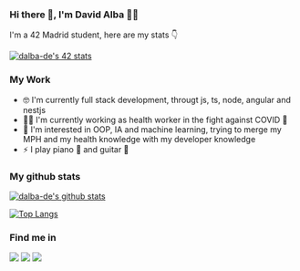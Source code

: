 ### Hi there 👋, I'm David Alba 👨‍💻

I'm a 42 Madrid student, here are my stats 👇

[![dalba-de's 42 stats](https://badge42.herokuapp.com/api/stats/dalba-de)](https://github.com/JaeSeoKim/badge42)

### My Work
* 🤓 I'm currently full stack development, througt js, ts, node, angular and nestjs
* 👨‍⚕️ I'm currently working as health worker in the fight against COVID 🦠
* 🤩 I'm interested in OOP, IA and machine learning, trying to merge my MPH and my health knowledge with my developer knowledge
* ⚡ I play piano 🎹 and guitar 🎸

### My github stats
[![dalba-de's github stats](https://github-readme-stats.vercel.app/api?username=dalba-de&theme=merko)](https://github.com/anuraghazra/github-readme-stats)

[![Top Langs](https://github-readme-stats.vercel.app/api/top-langs/?username=dalba-de&layout=compact)](https://github.com/anuraghazra/github-readme-stats)

### Find me in
[![](https://img.shields.io/badge/twitter-%231DA1F2.svg?&style=for-the-badge&logo=twitter&logoColor=white)](https://twitter.com/d3alba) [![](https://img.shields.io/badge/gmail-D14836?&style=for-the-badge&logo=gmail&logoColor=white)](mailto:D.alba85@gmail.com) [![](https://img.shields.io/badge/linkedin-%230077B5.svg?&style=for-the-badge&logo=linkedin&logoColor=white)](https://www.linkedin.com/in/david-alba-de-la-torre-a867501a7)


<!--
**dalba-de/dalba-de** is a ✨ _special_ ✨ repository because its `README.md` (this file) appears on your GitHub profile.

Here are some ideas to get you started:

- 🔭 I’m currently working on ...
- 🌱 I’m currently learning ...
- 👯 I’m looking to collaborate on ...
- 🤔 I’m looking for help with ...
- 💬 Ask me about ...
- 📫 How to reach me: ...
- 😄 Pronouns: ...
- ⚡ Fun fact: ...
-->

